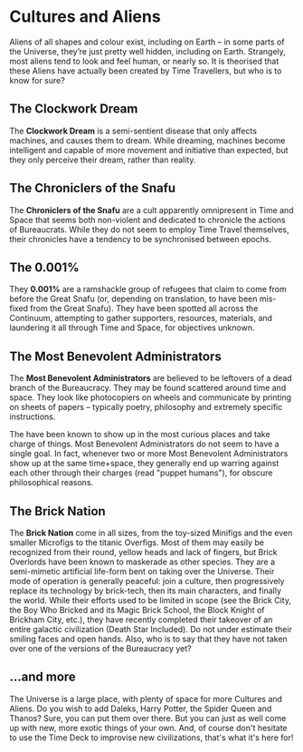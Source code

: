 # Cultures and Aliens

Aliens of all shapes and colour exist, including on Earth – in some parts of the Universe, they’re just pretty well hidden, including on Earth. Strangely, most aliens tend to look and feel human, or nearly so. It is theorised that these Aliens have actually been created by Time Travellers, but who is to know for sure?

## The Clockwork Dream

The **Clockwork Dream** is a semi-sentient disease that only affects machines, and causes them to dream. While dreaming, machines become intelligent and capable of more movement and initiative than expected, but they only perceive their dream, rather than reality.

## The Chroniclers of the Snafu

The **Chroniclers of the Snafu** are a cult apparently omnipresent in Time and Space that seems both non-violent and dedicated to chronicle the actions of Bureaucrats. While they do not seem to employ Time Travel themselves, their chronicles have a tendency to be synchronised between epochs.

## The 0.001%

They **0.001%** are a ramshackle group of refugees that claim to come from before the Great Snafu \(or, depending on translation, to have been mis-fixed from the Great Snafu\). They have been spotted all across the Continuum, attempting to gather supporters, resources, materials, and laundering it all through Time and Space, for objectives unknown.

## The Most Benevolent Administrators

The **Most Benevolent Administrators** are believed to be leftovers of a dead branch of the Bureaucracy. They may be found scattered around time and space. They look like photocopiers on wheels and communicate by printing on sheets of papers – typically poetry, philosophy and extremely specific instructions.

The have been known to show up in the most curious places and take charge of things. Most Benevolent Administrators do not seem to have a single goal. In fact, whenever two or more Most Benevolent Administrators show up at the same time+space, they generally end up warring against each other through their charges \(read "puppet humans"\), for obscure philosophical reasons.

## The Brick Nation

The **Brick Nation** come in all sizes, from the toy-sized Minifigs and the even smaller Microfigs to the titanic Overfigs. Most of them may easily be recognized from their round, yellow heads and lack of fingers, but Brick Overlords have been known to maskerade as other species. They are a semi-mimetic artificial life-form bent on taking over the Universe. Their mode of operation is generally peaceful: join a culture, then progressively replace its technology by brick-tech, then its main characters, and finally the world. While their efforts used to be limited in scope \(see the Brick City, the Boy Who Bricked and its Magic Brick School, the Block Knight of Brickham City, etc.\), they have recently completed their takeover of an entire galactic civilization \(Death Star Included\). Do not under estimate their smiling faces and open hands. Also, who is to say that they have not taken over one of the versions of the Bureaucracy yet?

## ...and more

The Universe is a large place, with plenty of space for more Cultures and Aliens. Do you wish to add Daleks, Harry Potter, the Spider Queen and Thanos? Sure, you can put them over there. But you can just as well come up with new, more exotic things of your own. And, of course don't hesitate to use the Time Deck to improvise new civilizations, that's what it's here for!

